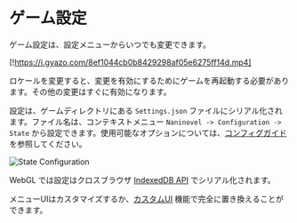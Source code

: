 # ゲーム設定

ゲーム設定は、設定メニューからいつでも変更できます。

[!https://i.gyazo.com/8ef1044cb0b8429298af05e6275ff14d.mp4]

ロケールを変更すると、変更を有効にするためにゲームを再起動する必要があります。その他の変更はすぐに有効になります。

設定は、ゲームディレクトリにある `Settings.json` ファイルにシリアル化されます。ファイル名は、コンテキストメニュー `Naninovel -> Configuration -> State` から設定できます。使用可能なオプションについては、[コンフィグガイド](/ja/guide/configuration.md#state) を参照してください。

![State Configuration](https://i.gyazo.com/606bb86f6cac2cc2275ca8912f2e6d17.png)

WebGL では設定はクロスブラウザ [IndexedDB API](https://en.wikipedia.org/wiki/Indexed_Database_API) でシリアル化されます。

メニューUIはカスタマイズするか、[カスタムUI](/ja/guide/user-interface.md#カスタムUI) 機能で完全に置き換えることができます。
